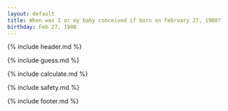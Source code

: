 ```yaml
---
layout: default
title: When was I or my baby conceived if born on February 27, 1908?
birthday: Feb 27, 1908
---
```


{% include header.md %}

{% include guess.md %}

{% include calculate.md %}

{% include safety.md %}

{% include footer.md %}



